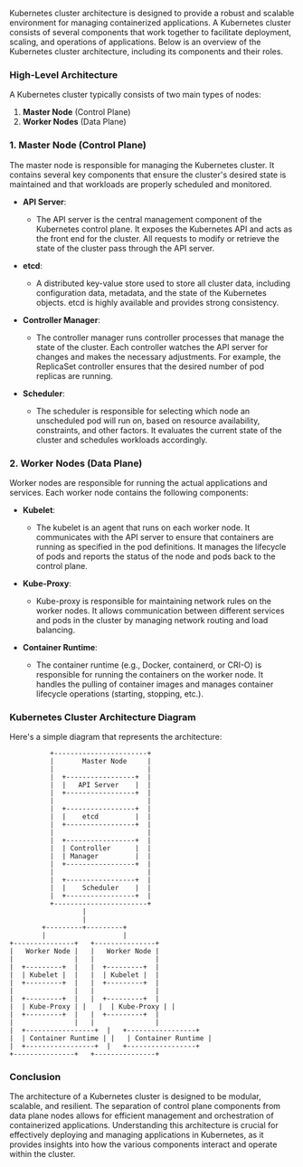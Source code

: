 Kubernetes cluster architecture is designed to provide a robust and scalable environment for managing containerized applications. A Kubernetes cluster consists of several components that work together to facilitate deployment, scaling, and operations of applications. Below is an overview of the Kubernetes cluster architecture, including its components and their roles.

### High-Level Architecture

A Kubernetes cluster typically consists of two main types of nodes:

1. **Master Node** (Control Plane)
2. **Worker Nodes** (Data Plane)

### 1. Master Node (Control Plane)

The master node is responsible for managing the Kubernetes cluster. It contains several key components that ensure the cluster's desired state is maintained and that workloads are properly scheduled and monitored.

- **API Server**:
  - The API server is the central management component of the Kubernetes control plane. It exposes the Kubernetes API and acts as the front end for the cluster. All requests to modify or retrieve the state of the cluster pass through the API server.

- **etcd**:
  - A distributed key-value store used to store all cluster data, including configuration data, metadata, and the state of the Kubernetes objects. etcd is highly available and provides strong consistency.

- **Controller Manager**:
  - The controller manager runs controller processes that manage the state of the cluster. Each controller watches the API server for changes and makes the necessary adjustments. For example, the ReplicaSet controller ensures that the desired number of pod replicas are running.

- **Scheduler**:
  - The scheduler is responsible for selecting which node an unscheduled pod will run on, based on resource availability, constraints, and other factors. It evaluates the current state of the cluster and schedules workloads accordingly.

### 2. Worker Nodes (Data Plane)

Worker nodes are responsible for running the actual applications and services. Each worker node contains the following components:

- **Kubelet**:
  - The kubelet is an agent that runs on each worker node. It communicates with the API server to ensure that containers are running as specified in the pod definitions. It manages the lifecycle of pods and reports the status of the node and pods back to the control plane.

- **Kube-Proxy**:
  - Kube-proxy is responsible for maintaining network rules on the worker nodes. It allows communication between different services and pods in the cluster by managing network routing and load balancing.

- **Container Runtime**:
  - The container runtime (e.g., Docker, containerd, or CRI-O) is responsible for running the containers on the worker node. It handles the pulling of container images and manages container lifecycle operations (starting, stopping, etc.).

### Kubernetes Cluster Architecture Diagram

Here's a simple diagram that represents the architecture:

```
          +-----------------------+
          |       Master Node     |
          |                       |
          |  +-----------------+  |
          |  |   API Server    |  |
          |  +-----------------+  |
          |                       |
          |  +-----------------+  |
          |  |    etcd         |  |
          |  +-----------------+  |
          |                       |
          |  +-----------------+  |
          |  | Controller      |  |
          |  | Manager         |  |
          |  +-----------------+  |
          |                       |
          |  +-----------------+  |
          |  |    Scheduler    |  |
          |  +-----------------+  |
          +-----------------------+
                  |
                  |
        +---------+---------+
        |                   |
+---------------+   +---------------+
|   Worker Node |   |   Worker Node |
|               |   |               |
|  +---------+  |   |  +---------+  |
|  | Kubelet |  |   |  | Kubelet |  |
|  +---------+  |   |  +---------+  |
|               |   |               |
|  +---------+  |   |  +---------+  |
|  | Kube-Proxy | |   |  | Kube-Proxy | |
|  +---------+  |   |  +---------+  |
|               |   |               |
|  +-----------------+  |   +-----------------+
|  | Container Runtime | |   | Container Runtime |
|  +-----------------+  |   +-----------------+
+---------------+   +---------------+
```

### Conclusion

The architecture of a Kubernetes cluster is designed to be modular, scalable, and resilient. The separation of control plane components from data plane nodes allows for efficient management and orchestration of containerized applications. Understanding this architecture is crucial for effectively deploying and managing applications in Kubernetes, as it provides insights into how the various components interact and operate within the cluster.
